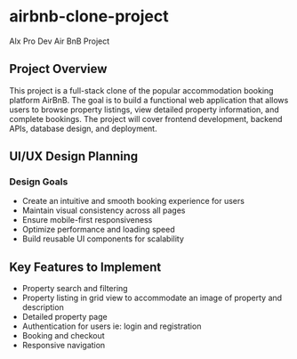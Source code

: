 # airbnb-clone-project
Alx Pro Dev Air BnB Project

## Project Overview
This project is a full-stack clone of the popular accommodation booking platform AirBnB. The goal is to build a functional web application that allows users to browse property listings, view detailed property information, and complete bookings. The project will cover frontend development, backend APIs, database design, and deployment.

## UI/UX Design Planning
### Design Goals
- Create an intuitive and smooth booking experience for users
- Maintain visual consistency across all pages
- Ensure mobile-first responsiveness
- Optimize performance and loading speed
- Build reusable UI components for scalability

## Key Features to Implement
- Property search and filtering
- Property listing in grid view to accommodate an image of property and description
- Detailed property page
- Authentication for users ie: login and registration
- Booking and checkout
- Responsive navigation

